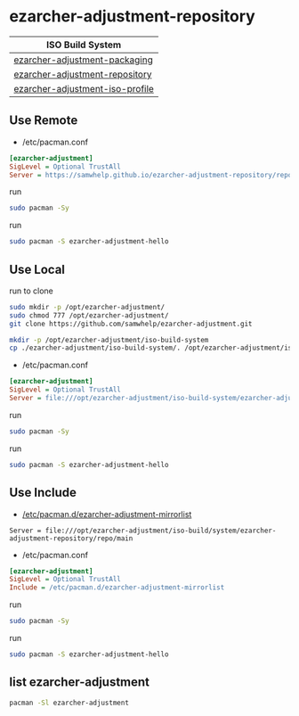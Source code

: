 

# ezarcher-adjustment-repository

| ISO Build System |
| --- |
| [ezarcher-adjustment-packaging](https://github.com/samwhelp/ezarcher-adjustment/tree/main/project/ezarcher-adjustment-system/ezarcher-adjustment-packaging) |
| [ezarcher-adjustment-repository](https://github.com/samwhelp/ezarcher-adjustment/tree/main/project/ezarcher-adjustment-system/ezarcher-adjustment-repository) |
| [ezarcher-adjustment-iso-profile](https://github.com/samwhelp/ezarcher-adjustment/tree/main/project/ezarcher-adjustment-system/ezarcher-adjustment-iso-profile) |


## Use Remote

* /etc/pacman.conf

``` ini
[ezarcher-adjustment]
SigLevel = Optional TrustAll
Server = https://samwhelp.github.io/ezarcher-adjustment-repository/repo/main
```

run

``` sh
sudo pacman -Sy
```

run

``` sh
sudo pacman -S ezarcher-adjustment-hello
```


## Use Local

run to clone

``` sh
sudo mkdir -p /opt/ezarcher-adjustment/
sudo chmod 777 /opt/ezarcher-adjustment/
git clone https://github.com/samwhelp/ezarcher-adjustment.git

mkdir -p /opt/ezarcher-adjustment/iso-build-system
cp ./ezarcher-adjustment/iso-build-system/. /opt/ezarcher-adjustment/iso-build-system
```


* /etc/pacman.conf

``` ini
[ezarcher-adjustment]
SigLevel = Optional TrustAll
Server = file:///opt/ezarcher-adjustment/iso-build-system/ezarcher-adjustment-repository/repo/main
```


run

``` sh
sudo pacman -Sy
```

run

``` sh
sudo pacman -S ezarcher-adjustment-hello
```


## Use Include

* [/etc/pacman.d/ezarcher-adjustment-mirrorlist](https://github.com/samwhelp/ezarcher-adjustment/blob/main/ezarcher-adjustment-packaging/pack/base/ezarcher-adjustment-mirrorlist/asset/etc/pacman.d/ezarcher-adjustment-mirrorlist)

```
Server = file:///opt/ezarcher-adjustment/iso-build/system/ezarcher-adjustment-repository/repo/main
```

* /etc/pacman.conf

``` ini
[ezarcher-adjustment]
SigLevel = Optional TrustAll
Include = /etc/pacman.d/ezarcher-adjustment-mirrorlist
```

run

``` sh
sudo pacman -Sy
```

run

``` sh
sudo pacman -S ezarcher-adjustment-hello
```


## list ezarcher-adjustment

``` sh
pacman -Sl ezarcher-adjustment
```

